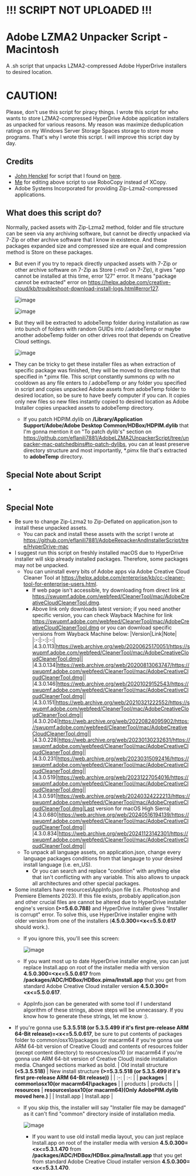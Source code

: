 # !!! SCRIPT NOT UPLOADED !!!

# Adobe LZMA2 Unpacker Script - Macintosh
A .sh script that unpacks LZMA2-compressed Adobe HyperDrive installers to desired location.

# CAUTION!
Please, don't use this script for piracy things. I wrote this script for who wants to store LZMA2-compressed HyperDrive Adobe application installers as unpacked for various reasons. My reason was maximize deduplication ratings on my Windows Server Storage Spaces storage to store more programs. That's why I wrote this script. I will improve this script day by day.

## Credits
- [John Henckel](https://superuser.com/users/219506/john-henckel) for script that I found on [here](https://superuser.com/a/1537608/1256850).
- [Me](https://github.com/eflanili7881) for editing above script to use RoboCopy instead of XCopy.
- Adobe Systems Incorporated for providing Zip-Lzma2-compressed applications.

## What does this script do?
Normally, packed assets with Zip-Lzma2 method, folder and file structure can be seen via any archiving software, but cannot be directly unpacked via 7-Zip or other archive software that I know in existence. And these packages expanded size and compressed size are equal and compression method is Store on these packages.
- But even if you try to repack directly unpacked assets with 7-Zip or other archive software on 7-Zip as Store (-mx0 on 7-Zip), it gives "app cannot be installed at this time, error 127" error. It means "package cannot be extracted" error on https://helpx.adobe.com/creative-cloud/kb/troubleshoot-download-install-logs.html#error127.

  ![image](https://github.com/user-attachments/assets/9caa637f-514b-4766-94b3-4b61aac26e33)

  ![image](https://github.com/user-attachments/assets/c684f98d-04cd-43ae-84d5-a5bfc6ad55c7)

- But they will be extracted to adobeTemp folder during installation as raw into bunch of folders with random GUIDs into /.adobeTemp or maybe another adobeTemp folder on other drives root that depends on Creative Cloud settings.

  ![image](https://github.com/user-attachments/assets/21bd56b1-7bc2-4762-a549-773cb5b75f66)

- They can be tricky to get these installer files as when extraction of specific package was finished, they will be moved to directories that specified in *.pimx file. This script constantly summons cp with no cooldown as any file enters to /.adobeTemp or any folder you specified in script and copies unpacked Adobe assets from adobeTemp folder to desired location, so be sure to have beefy computer if you can. It copies only new files so new files instantly copied to desired location as Adobe Installer copies unpacked assets to adobeTemp directory.
  - If you patch HDPIM.dylib on **/Library/Application Support/Adobe/Adobe Desktop Common/HDBox/HDPIM.dylib** that I'm gonna mention it on "To patch dylib's" section on https://github.com/eflanili7881/AdobeLZMA2UnpackerScript/tree/unpacker-mac-patchedbins#to-patch-dylibs, you can at least preserve directory structure and most importantly, *.pimx file that's extracted to **adobeTemp** directory.
## Special Note about Script
-
## Special Note
- Be sure to change Zip-Lzma2 to Zip-Deflated on application.json to install these unpacked assets.
  - You can pack and install these assets with the script I wrote at https://github.com/eflanili7881/AdobeRepackerAndInstallerScript/tree/HyperDrive-mac
- I suggest run this script on freshly installed macOS due to HyperDrive installer will skip already installed packages. Therefore, some packages may not be unpacked.
  - You can uninstall every bits of Adobe apps via Adobe Creative Cloud Cleaner Tool at https://helpx.adobe.com/enterprise/kb/cc-cleaner-tool-for-enterprise-users.html.
    - If web page isn't accessible, try downloading from direct link at https://swupmf.adobe.com/webfeed/CleanerTool/mac/AdobeCreativeCloudCleanerTool.dmg.
    - Above link only downloads latest version; if you need another specific version, you can check Wayback Machine for link https://swupmf.adobe.com/webfeed/CleanerTool/mac/AdobeCreativeCloudCleanerTool.dmg or you can download specific versions from Wayback Machine below:
      |Version|Link|Note|
      |:-:|:-:|:-:|
      |4.3.0.113|https://web.archive.org/web/20200625170051/https://swupmf.adobe.com/webfeed/CleanerTool/mac/AdobeCreativeCloudCleanerTool.dmg||
      |4.3.0.134|https://web.archive.org/web/20200813063747/https://swupmf.adobe.com/webfeed/CleanerTool/mac/AdobeCreativeCloudCleanerTool.dmg||
      |4.3.0.146|https://web.archive.org/web/20201029152543/https://swupmf.adobe.com/webfeed/CleanerTool/mac/AdobeCreativeCloudCleanerTool.dmg||
      |4.3.0.151|https://web.archive.org/web/20210321222552/https://swupmf.adobe.com/webfeed/CleanerTool/mac/AdobeCreativeCloudCleanerTool.dmg||
      |4.3.0.204|https://web.archive.org/web/20220824095902/https://swupmf.adobe.com/webfeed/CleanerTool/mac/AdobeCreativeCloudCleanerTool.dmg||
      |4.3.0.228|https://web.archive.org/web/20230130232631/https://swupmf.adobe.com/webfeed/CleanerTool/mac/AdobeCreativeCloudCleanerTool.dmg||
      |4.3.0.231|https://web.archive.org/web/20230315092416/https://swupmf.adobe.com/webfeed/CleanerTool/mac/AdobeCreativeCloudCleanerTool.dmg||
      |4.3.0.519|https://web.archive.org/web/20231227054016/https://swupmf.adobe.com/webfeed/CleanerTool/mac/AdobeCreativeCloudCleanerTool.dmg||
      |4.3.0.591|https://web.archive.org/web/20240324222213/https://swupmf.adobe.com/webfeed/CleanerTool/mac/AdobeCreativeCloudCleanerTool.dmg|Last version for macOS High Sierra|
      |4.3.0.680|https://web.archive.org/web/20240516194139/https://swupmf.adobe.com/webfeed/CleanerTool/mac/AdobeCreativeCloudCleanerTool.dmg||
      |4.3.0.834|https://web.archive.org/web/20241123142301/https://swupmf.adobe.com/webfeed/CleanerTool/mac/AdobeCreativeCloudCleanerTool.dmg||
  - To unpack all language assets, on application.json, change every language packages conditions from that langauge to your desired install language (i.e. en_US).
    - Or you can search and replace "condition" with anything else that isn't conflicting with any variable. This also allows to unpack all architectures and other special packages.
- Some installers have resources\AppInfo.json file (i.e. Photoshop and Premiere Elements 2023). If this file exists, probably application.json and other crucial files are cannot be altered due to HyperDrive installer engine's version **(>=5.6.0.788)** and HyperDrive installer gives "Installer is corrupt" error. To solve this, use HyperDrive installer engine with older version from one of the installers (**4.5.0.300=<x<=5.5.0.617** should work.).
  - If you ignore this, you'll see this screen:
 
    ![image](https://github.com/user-attachments/assets/e5556fa0-5083-40bd-be5b-52fd1eb7e893)

  - If you want most up to date HyperDrive installer engine, you can just replace Install.app on root of the installer media with version **4.5.0.300=<x<=5.5.0.617** from **/packages/ADC/HDBox/HDBox.pima/Install.app** that you get from standard Adobe Creative Cloud installer version **4.5.0.300=<x<=5.5.0.617**.
  - AppInfo.json can be generated with some tool if I understand algorithm of these strings, above steps will be unnecassary. If you know how to generate these strings, let me know :).
- If you're gonna use **5.3.5.518 (or 5.3.5.499 if it's first pre-release ARM 64-Bit release)=<x<=5.5.0.617**, be sure to put contents of packages folder to common/osx10/packages (or macarm64 if you're gonna use ARM 64-bit version of Creative Cloud) and contents of resources folder (except content directory) to resources/osx10 (or macarm64 if you're gonna use ARM 64-bit version of Creative Cloud) inside installation media. Changed sections marked as bold.
  | Old install structure **(<5.3.5.518)** | New install structure **(>=5.3.5.518 (or 5.3.5.499 if it's first pre-release ARM 64-Bit release))** |
  | :-: | :-: |
  | **packages** | **common\osx10(or macarm64)\packages** |
  | products | products |
  | **resources** | **resources\osx10(or macarm64)(Only AdobePIM.dylib moved here.)** |
  | Install.app | Install.app |
  - If you skip this, the installer will say "Installer file may be damaged" as it can't find "common" directory inside of installation media.
 
    ![image](https://github.com/user-attachments/assets/b6674f3f-4528-4950-9587-2fa8d94d4a33)

    - If you want to use old install media layout, you can just replace Install.app on root of the installer media with version **4.5.0.300=<x<=5.3.1.470** from **/packages/ADC/HDBox/HDBox.pima/Install.app** that you get from standard Adobe Creative Cloud installer version **4.5.0.300=<x<=5.3.1.470**.
